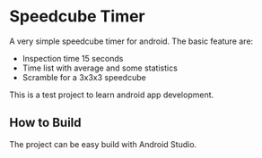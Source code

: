 # Speedcube Timer
A very simple speedcube timer for android. The basic feature are:

- Inspection time 15 seconds
- Time list with average and some statistics
- Scramble for a 3x3x3 speedcube

This is a test project to learn android app development.

## How to Build
The project can be easy build with Android Studio.
